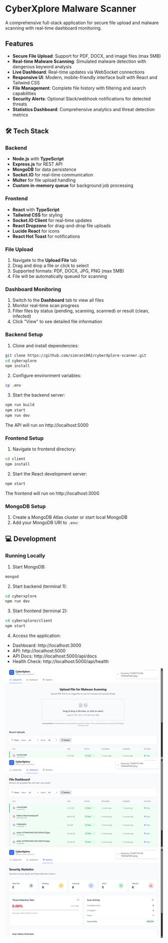 # CyberXplore Malware Scanner

A comprehensive full-stack application for secure file upload and malware scanning with real-time dashboard monitoring.

##  Features

- **Secure File Upload**: Support for PDF, DOCX, and image files (max 5MB)
- **Real-time Malware Scanning**: Simulated malware detection with dangerous keyword analysis
- **Live Dashboard**: Real-time updates via WebSocket connections
- **Responsive UI**: Modern, mobile-friendly interface built with React and Tailwind CSS
- **File Management**: Complete file history with filtering and search capabilities
- **Security Alerts**: Optional Slack/webhook notifications for detected threats
- **Statistics Dashboard**: Comprehensive analytics and threat detection metrics

## 🛠 Tech Stack

### Backend
- **Node.js** with **TypeScript**
- **Express.js** for REST API
- **MongoDB** for data persistence
- **Socket.IO** for real-time communication
- **Multer** for file upload handling
- **Custom in-memory queue** for background job processing

### Frontend
- **React** with **TypeScript**
- **Tailwind CSS** for styling
- **Socket.IO Client** for real-time updates
- **React Dropzone** for drag-and-drop file uploads
- **Lucide React** for icons
- **React Hot Toast** for notifications


### File Upload
1. Navigate to the **Upload File** tab
2. Drag and drop a file or click to select
3. Supported formats: PDF, DOCX, JPG, PNG (max 5MB)
4. File will be automatically queued for scanning

### Dashboard Monitoring
1. Switch to the **Dashboard** tab to view all files
2. Monitor real-time scan progress
3. Filter files by status (pending, scanning, scanned) or result (clean, infected)
4. Click "View" to see detailed file information


### Backend Setup
1. Clone and install dependencies:
```bash
git clone https://github.com/simran1002/cyberXplore-scanner.git
cd cyberxplore
npm install
```

2. Configure environment variables:
```bash
cp .env
```

3. Start the backend server:
```bash
npm run build
npm start
npm run dev
```

The API will run on http://localhost:5000

### Frontend Setup
1. Navigate to frontend directory:
```bash
cd client
npm install
```

2. Start the React development server:
```bash
npm start
```

The frontend will run on http://localhost:3000

### MongoDB Setup
1. Create a MongoDB Atlas cluster or start local MongoDB
2. Add your MongoDB URI to `.env`:


## 💻 Development

### Running Locally
1. Start MongoDB:
```bash
mongod
```

2. Start backend (terminal 1):
```bash
cd cyberxplore
npm run dev
```

3. Start frontend (terminal 2):
```bash
cd cyberxplore/client
npm start
```

4. Access the application:
- Dashboard: http://localhost:3000
- API: http://localhost:5000
- API Docs: http://localhost:5000/api/docs
- Health Check: http://localhost:5000/api/health

![alt text](<Screenshot (1200).png>)
![alt text](<Screenshot (1201).png>)
![alt text](<Screenshot (1202).png>)
